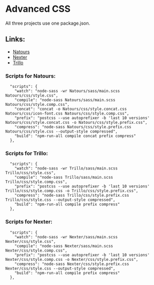 # Advanced CSS

All three projects use one package.json.

## Links:
- [Natours](https://css-projects.netlify.app/natours/)
- [Nexter](https://css-projects.netlify.app/nexter/)
- [Trillo](https://css-projects.netlify.app/trillo/)


### Scripts for Natours:

```
  "scripts": {
    "watch": "node-sass -wr Natours/sass/main.scss Natours/css/style.css",
    "compile": "node-sass Natours/sass/main.scss Natours/css/style.comp.css",
    "concat": "concat -o Natours/css/style.concat.css Natours/css/icon-font.css Natours/css/style.comp.css",
    "prefix": "postcss --use autoprefixer -b 'last 10 versions' Natours/css/style.concat.css -o Natours/css/style.prefix.css",
    "compress": "node-sass Natours/css/style.prefix.css Natours/css/style.css --output-style compressed",
    "build": "npm-run-all compile concat prefix compress"
  },
```

### Scripts for Trillo:

```
  "scripts": {
    "watch": "node-sass -wr Trillo/sass/main.scss Trillo/css/style.css",
    "compile": "node-sass Trillo/sass/main.scss Trillo/css/style.comp.css",
    "prefix": "postcss --use autoprefixer -b 'last 10 versions' Trillo/css/style.comp.css -o Trillo/css/style.prefix.css",
    "compress": "node-sass Trillo/css/style.prefix.css Trillo/css/style.css --output-style compressed",
    "build": "npm-run-all compile prefix compress"
  },
```

### Scripts for Nexter:

```
  "scripts": {
    "watch": "node-sass -wr Nexter/sass/main.scss Nexter/css/style.css",
    "compile": "node-sass Nexter/sass/main.scss Nexter/css/style.comp.css",
    "prefix": "postcss --use autoprefixer -b 'last 10 versions' Nexter/css/style.comp.css -o Nexter/css/style.prefix.css",
    "compress": "node-sass Nexter/css/style.prefix.css Nexter/css/style.css --output-style compressed",
    "build": "npm-run-all compile prefix compress"
  },
```
